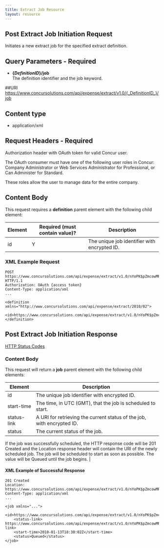 ```yaml
---
title: Extract Job Resource
layout: resource
---
```


##  Post Extract Job Initiation Request

Initiates a new extract job for the specified extract definition.

## Query Parameters - Required

* **{_DefinitionID_}/job**  
The definition identifier and the job keyword.

##URI
https://www.concursolutions.com/api/expense/extract/v1.0/{_DefinitionID_}/job

## Content type
* application/xml


## Request Headers - Required
Authorization header with OAuth token for valid Concur user.

The OAuth consumer must have one of the following user roles in Concur: Company Administrator or Web Services Administrator for Professional, or Can Administer for Standard.

These roles allow the user to manage data for the entire company.

## Content Body
This request requires a **definition** parent element with the following child element:  

|  Element |  Required (must contain value)? |  Description |
|--------------|-------------------------------------------|-------------------|
|  id |  Y |  The unique job identifier with encrypted ID.

###  XML Example Request

    POST https://www.concursolutions.com/api/expense/extract/v1.0/nYoPK$pZmcowMRUqcl5bnDAwwsMydyt$xd/job HTTP/1.1
    Authorization: OAuth {access token}
    Content-Type: application/xml
    ...

    <definition xmlns="http://www.concursolutions.com/api/expense/extract/2010/02">
        <id>https://www.concursolutions.com/api/expense/extract/v1.0/nYoPK$pZmcowMRUqcl5bnDAwwsMydyt$xd</id>
    </definition>

##  Post Extract Job Initiation Response

[HTTP Status Codes][1] 


### Content Body
This request will return a **job** parent element with the following child elements:  

|  Element |  Description |
|-------------|------------------|
|  id |  The unique job identifier with encrypted ID. | 
|  start-time |  The time, in UTC (GMT), that the job is scheduled to start. |
|  status-link |  A URI for retrieving the current status of the job, with encrypted ID. |
|  status |  The current status of the job. |

  
If the job was successfully scheduled, the HTTP response code will be 201 Created and the Location response header will contain the URI of the newly scheduled job. The job will be scheduled to start as soon as possible. The  value will be Queued until the job begins.  |

####  XML Example of Successful Response

    201 Created
    Location: https://www.concursolutions.com/api/expense/extract/v1.0/nYoPK$pZmcowMRUqcl5bnDAwwsMydyt$xd/job/uIo87jk3SHudi$sdlYle8$peot$pD21jyd
    Content-Type: application/xml
    ...

    <job xmlns="...">
        <id>https://www.concursolutions.com/api/expense/extract/v1.0/nYoPK$pZmcowMRUqcl5bnDAwwsMydyt$xd/job/uIo87jk3SHudi$sdlYle8$peot$pD21jyd</id>
        <status-link> https://www.concursolutions.com/api/expense/extract/v1.0/nYoPK$pZmcowMRUqcl5bnDAwwsMydyt$xd/job/uIo87jk3SHudi$sdlYle8$peot$pD21jyd/status</status-link>
        <start-time>2010-01-13T18:30:02Z</start-time>
        <status>Queued</status>
    </job>

  


[1]: https://developer.concur.com/reference/http-codes
